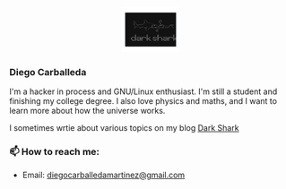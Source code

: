 <p align="center">
  <img height="80" src="dark_shark_logo.svg">
</p>

### Diego Carballeda


I'm a hacker in process and GNU/Linux enthusiast. I'm still a student and finishing my college degree. I also love physics and maths, and I want to learn more about how the universe works.

I sometimes wrtie about various topics on my blog [Dark Shark](https://diegocarba99.github.io/)


### 📫 How to reach me:

- Email: [diegocarballedamartinez@gmail.com](mailto:diegocarballedamartinez@gmail.com)

